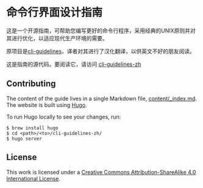 # 命令行界面设计指南

这是一个开源指南，可帮助您编写更好的命令行程序，采用经典的UNIX原则并对其进行优化，以适应现代生产环境的需要。

原项目是[cli-guidelines](https://github.com/cli-guidelines/cli-guidelines)，译者对其进行了汉化翻译，以供英文不好的朋友阅读。

这是指南的源代码。要阅读它，请访问 [cli-guidelines-zh](https://sunbk201.github.io/cli-guidelines-zh/)

## Contributing

The content of the guide lives in a single Markdown file, [content/_index.md](content/_index.md).
The website is built using [Hugo](https://gohugo.io/).

To run Hugo locally to see your changes, run:

```
$ brew install hugo
$ cd <path>/<to>/cli-guidelines-zh/
$ hugo server
```

## License

This work is licensed under a
[Creative Commons Attribution-ShareAlike 4.0 International License](http://creativecommons.org/licenses/by-sa/4.0/).